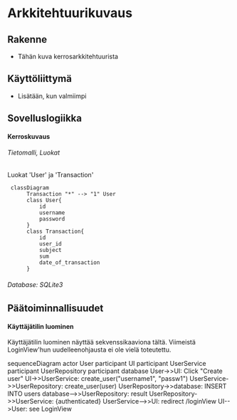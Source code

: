 # Arkkitehtuurikuvaus

## Rakenne
- Tähän kuva kerrosarkkitehtuurista

## Käyttöliittymä
- Lisätään, kun valmiimpi 


## Sovelluslogiikka 


#### Kerroskuvaus

###### Tietomalli, Luokat

Luokat 'User' ja 'Transaction'

```mermaid
 classDiagram
      Transaction "*" --> "1" User
      class User{
          id
          username
          password
      }
      class Transaction{
          id
          user_id
          subject
          sum
          date_of_transaction
      }
```


###### Database: SQLite3



## Päätoiminnallisuudet

#### Käyttäjätilin luominen

Käyttäjätilin luominen näyttää sekvenssikaaviona tältä. Viimeistä LoginView'hun uudelleenohjausta ei ole vielä toteutettu.

sequenceDiagram
    actor User
    participant UI
    participant UserService
    participant UserRepository
    participant database
    User->>UI: Click "Create user"
    UI->>UserService: create_user("username1", "passw1")
    UserService->>UserRepository: create_user(user)
    UserRepository->>database: INSERT INTO users
    database-->>UserRepository: result
    UserRepository->>UserService: {authenticated}
    UserService-->>UI: redirect /loginView
    UI-->User: see LoginView 